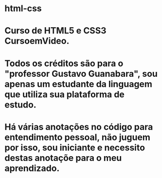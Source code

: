 # html-css
# Curso de HTML5 e CSS3 CursoemVideo.
# Todos os créditos são para o "professor Gustavo Guanabara", sou apenas um estudante da linguagem que utiliza sua plataforma de estudo.
# Há várias anotações no código para entendimento pessoal, não juguem por isso, sou iniciante e necessito destas anotaçõe para o meu aprendizado.
